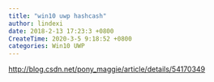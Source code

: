 ```yaml
---
title: "win10 uwp hashcash"
author: lindexi
date: 2018-2-13 17:23:3 +0800
CreateTime: 2020-3-5 9:18:52 +0800
categories: Win10 UWP
---
```



<!--more-->



<div id="toc"></div>

http://blog.csdn.net/pony_maggie/article/details/54170349
